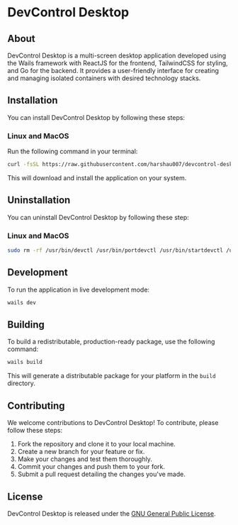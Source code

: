 # DevControl Desktop

## About

DevControl Desktop is a multi-screen desktop application developed using the Wails framework with ReactJS for the frontend, TailwindCSS for styling, and Go for the backend. It provides a user-friendly interface for creating and managing isolated containers with desired technology stacks.

## Installation

You can install DevControl Desktop by following these steps:

### Linux and MacOS

Run the following command in your terminal:

```sh
curl -fsSL https://raw.githubusercontent.com/harshau007/devcontrol-desktop/main/install.sh | sh
```

This will download and install the application on your system.

## Uninstallation

You can uninstall DevControl Desktop by following these step:

### Linux and MacOS

```sh
sudo rm -rf /usr/bin/devctl /usr/bin/portdevctl /usr/bin/startdevctl /usr/local/share/devcontrol/ /usr/bin/devcontroldesktop /usr/share/pixmaps/devcontroldesktop.png /usr/share/applications/devcontrol.desktop
```

## Development

To run the application in live development mode:

```sh
wails dev
```

## Building

To build a redistributable, production-ready package, use the following command:

```sh
wails build
```

This will generate a distributable package for your platform in the `build` directory.

## Contributing

We welcome contributions to DevControl Desktop! To contribute, please follow these steps:

1. Fork the repository and clone it to your local machine.
2. Create a new branch for your feature or fix.
3. Make your changes and test them thoroughly.
4. Commit your changes and push them to your fork.
5. Submit a pull request detailing the changes you've made.

## License

DevControl Desktop is released under the [GNU General Public License](LICENSE).
